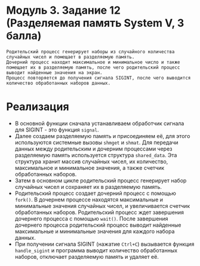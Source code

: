 # Модуль 3. Задание 12 (Разделяемая память System V, 3 балла)
    Родительский процесс генерирует наборы из случайного количества случайных чисел и помещает в разделяемую память.
    Дочерний процесс находит максимальное и минимальное число и также помещает их в разделяемую память, после чего родительский процесс выводит найденные значения на экран.
    Процесс повторяется до получения сигнала SIGINT, после чего выводится количество обработанных наборов данных.

# Реализация
- В основной функции сначала устанавливаем обработчик сигнала для SIGINT - это функция `signal`. 
- Далее создаем разделяемую память и присоединяем её, для этого используются системные вызовы `shmget` и `shmat`.  Для передачи данных между родительским и дочерним процессами через разделяемую память используется структура `shared_data`. Эта структура хранит массив случайных чисел, их количество, максимальное и минимальное значения, а также счетчик обработанных наборов.
- Затем в основном цикле родительский процесс генерирует набор случайных чисел и сохраняет их в разделяемую память.
- Родительский процесс создает дочерний процесс с помощью `fork()`. В дочернем процессе находятся максимальные и минимальные значения случайных чисел, и увеличивается счетчик обработанных наборов. Родительский процесс ждет завершения дочернего процесса с помощью `wait()`. После завершения дочернего процесса родительский процесс выводит найденные максимальные и минимальные значения для каждого набора данных.
- При получении сигнала SIGINT (нажатие `Ctrl+C`) вызывается функция `handle_sigint` и программа выводит количество обработанных наборов, отключает разделяемую память и удаляет её.